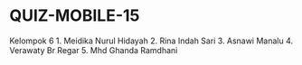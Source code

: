 # QUIZ-MOBILE-15
Kelompok 6 1. Meidika Nurul Hidayah 2. Rina Indah Sari 3. Asnawi Manalu 4. Verawaty Br Regar 5. Mhd Ghanda Ramdhani

